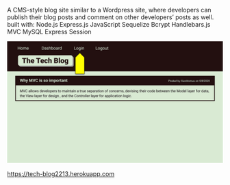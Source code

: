 A CMS-style blog site similar to a Wordpress site, where developers can publish their blog posts and comment on other developers’ posts as well.
built with:
Node.js
Express.js
JavaScript
Sequelize
Bcrypt
Handlebars.js
MVC
MySQL
Express Session

![](mvc-demo-01.gif)

https://tech-blog2213.herokuapp.com
